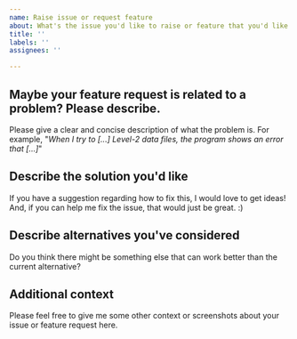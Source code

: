 ```yaml
---
name: Raise issue or request feature
about: What's the issue you'd like to raise or feature that you'd like to request?
title: ''
labels: ''
assignees: ''

---
```


**Maybe your feature request is related to a problem? Please describe.**
---
Please give a clear and concise description of what the problem is. For example, "_When I try to [...] Level-2 data files, the program shows an error that [...]_"

**Describe the solution you'd like**
---
If you have a suggestion regarding how to fix this, I would love to get ideas! And, if you can help me fix the issue, that would just be great. :)

**Describe alternatives you've considered**
---
Do you think there might be something else that can work better than the current alternative?

**Additional context**
---
Please feel free to give me some other context or screenshots about your issue or feature request here.
